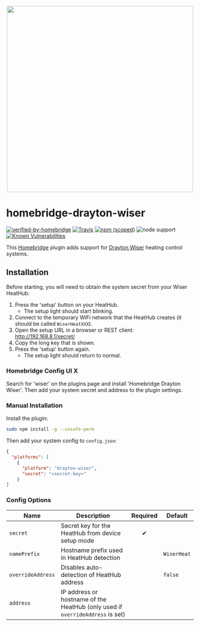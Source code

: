 <p align="center">
  <img src="https://raw.githubusercontent.com/stringbean/homebridge-drayton-wiser/master/branding/Homebridge_x_Wiser.svg?sanitise=true" width="500px" />
</p>

# homebridge-drayton-wiser

[![verified-by-homebridge](https://badgen.net/badge/homebridge/verified/purple)](https://github.com/homebridge/homebridge/wiki/Verified-Plugins)
[![Travis](https://img.shields.io/travis/com/stringbean/homebridge-drayton-wiser)](https://travis-ci.com/github/stringbean/homebridge-drayton-wiser)
[![npm (scoped)](https://img.shields.io/npm/v/@string-bean/homebridge-drayton-wiser)](https://www.npmjs.com/package/@string-bean/homebridge-drayton-wiser)
![node support](https://img.shields.io/node/v-lts/@string-bean/homebridge-drayton-wiser)
[![Known Vulnerabilities](https://snyk.io/test/github/stringbean/homebridge-drayton-wiser/badge.svg)](https://snyk.io/test/github/stringbean/homebridge-drayton-wiser)

This [Homebridge](https://homebridge.io) plugin adds support for [Drayton Wiser](https://wiser.draytoncontrols.co.uk/)
heating control systems.

## Installation

Before starting, you will need to obtain the system secret from your Wiser HeatHub:

1. Press the 'setup' button on your HeatHub.
   - The setup light should start blinking.
2. Connect to the temporary WiFi network that the HeatHub creates (it should be called `WiserHeatXXX`).
3. Open the setup URL in a browser or REST client: http://192.168.8.1/secret/
4. Copy the long key that is shown.
5. Press the 'setup' button again.
   - The setup light should return to normal.

### Homebridge Config UI X

Search for 'wiser' on the plugins page and install 'Homebridge Drayton Wiser'. Then add your system secret and address
to the plugin settings.

### Manual Installation

Install the plugin:

```sh
sudo npm install -g --unsafe-perm
```

Then add your system config to `config.json`:

```json
{
  "platforms": [
    {
      "platform": "drayton-wiser",
      "secret": "<secret-key>"
    }
]
```

### Config Options

| Name              | Description                                                                   | Required | Default     |
| ----------------- | ----------------------------------------------------------------------------- | :------: | ----------- |
| `secret`          | Secret key for the HeatHub from device setup mode                             |    ✔     |             |
| `namePrefix`      | Hostname prefix used in HeatHub detection                                     |          | `WiserHeat` |
| `overrideAddress` | Disables auto-detection of HeatHub address                                    |          | `false`     |
| `address`         | IP address or hostname of the HeatHub (only used if `overrideAddress` is set) |          |             |
